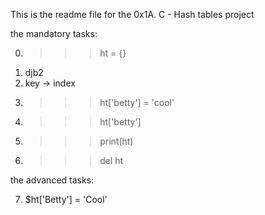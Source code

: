 This is the readme file for the 0x1A. C - Hash tables project

the mandatory tasks:

0. >>> ht = {}
1. djb2
2. key -> index
3. >>> ht['betty'] = 'cool'
4. >>> ht['betty']
5. >>> print(ht)
6. >>> del ht

the advanced tasks:

7. $ht['Betty'] = 'Cool'
